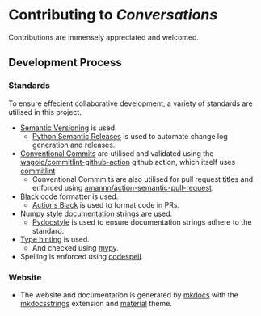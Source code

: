 # Contributing to _Conversations_

Contributions are immensely appreciated and welcomed.

## Development Process

### Standards

To ensure effecient collaborative development,
a variety of standards are utilised in this project.

- [Semantic Versioning](https://semver.org) is used.
  - [Python Semantic Releases](https://github.com/python-semantic-release/python-semantic-release)
     is used to automate change log generation and releases.
- [Conventional Commits](https://www.conventionalcommits.org/) are utilised
   and validated using the [wagoid/commitlint-github-action](https://github.com/wagoid/commitlint-github-action)
   github action, which itself uses [commitlint](https://github.com/conventional-changelog/commitlint)
  - Conventional Commmits are also utilised for pull request titles and enforced using
    [amannn/action-semantic-pull-request](https://github.com/amannn/action-semantic-pull-request).
- [Black](https://github.com/psf/black) code formatter is used.
  - [Actions Black](https://github.com/rickstaa/action-black)
     is used to format code in PRs.
- [Numpy style documentation strings](https://numpydoc.readthedocs.io/en/latest/format.html)
   are used.
  - [Pydocstyle](http://www.pydocstyle.org/en/stable/) is used to ensure documentation
     strings adhere to the standard.
- [Type hinting](https://docs.python.org/3/library/typing.html) is used.
  - And checked using [mypy](http://mypy-lang.org).
- Spelling is enforced using [codespell](https://github.com/codespell-project/codespell).

### Website

- The website and documentation is generated by [mkdocs](https://www.mkdocs.org)
  with the [mkdocsstrings](https://mkdocstrings.github.io)
  extension and [material](https://squidfunk.github.io/mkdocs-material/)
  theme.
